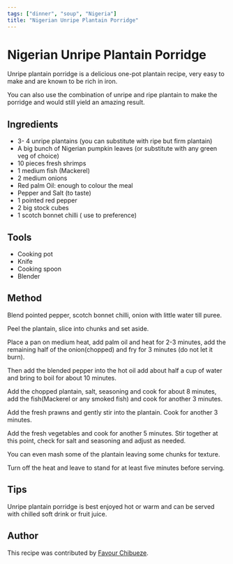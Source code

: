 ```yaml
---
tags: ["dinner", "soup", "Nigeria"]
title: "Nigerian Unripe Plantain Porridge"
---
```


<TagLinks />

# Nigerian Unripe Plantain Porridge

Unripe plantain porridge is a delicious one-pot plantain recipe, very easy to make and are known to be rich in iron.

You can also use the combination of unripe and ripe plantain to make the porridge and would still yield an amazing result.


## Ingredients

- 3- 4 unripe plantains (you can substitute with ripe but firm plantain)
- A big bunch of Nigerian pumpkin leaves (or substitute with any green veg of choice)
- 10 pieces fresh shrimps
- 1 medium fish (Mackerel)
- 2 medium onions
- Red palm Oil: enough to colour the meal
- Pepper and Salt (to taste)
- 1 pointed red pepper
- 2 big stock cubes
- 1 scotch bonnet chilli ( use to preference)

## Tools

- Cooking pot 
- Knife
- Cooking spoon
- Blender

## Method

Blend pointed pepper, scotch bonnet chilli, onion with little water till puree.

Peel the plantain, slice into chunks and set aside.

Place a pan on medium heat, add palm oil and heat for 2-3 minutes, add the  remaining half of the onion(chopped) and fry for 3 minutes (do not let it burn).

Then add the blended pepper into the hot oil add about half a cup of water and bring to boil for about 10 minutes.

Add the chopped plantain, salt, seasoning and cook for about 8 minutes, add the fish(Mackerel or any smoked fish) and cook for another 3 minutes.

Add the fresh prawns and gently stir into the plantain. Cook for another 3 minutes. 

Add the fresh vegetables and cook for another 5 minutes. Stir together at this point, check for salt and seasoning and adjust as needed.

You can even mash some of the plantain leaving some chunks for texture.

Turn off the heat and leave to stand for at least five minutes before serving.

## Tips

Unripe plantain porridge is best enjoyed hot or warm and can be served with chilled soft drink or fruit juice.

## Author

This recipe was contributed by [Favour Chibueze](https://github.com/favour-chibueze).